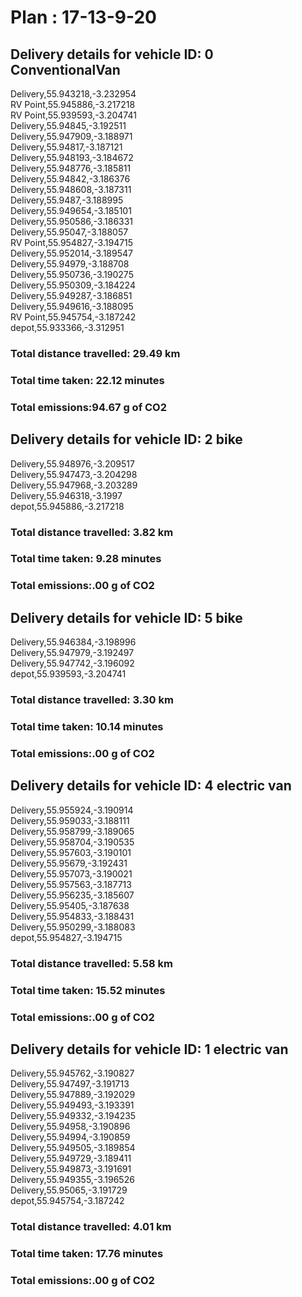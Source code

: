 # Plan : 17-13-9-20
## Delivery details for vehicle ID: 0 ConventionalVan 
Delivery,55.943218,-3.232954<br>RV Point,55.945886,-3.217218<br>RV Point,55.939593,-3.204741<br>Delivery,55.94845,-3.192511<br>Delivery,55.947909,-3.188971<br>Delivery,55.94817,-3.187121<br>Delivery,55.948193,-3.184672<br>Delivery,55.948776,-3.185811<br>Delivery,55.94842,-3.186376<br>Delivery,55.948608,-3.187311<br>Delivery,55.9487,-3.188995<br>Delivery,55.949654,-3.185101<br>Delivery,55.950586,-3.186331<br>Delivery,55.95047,-3.188057<br>RV Point,55.954827,-3.194715<br>Delivery,55.952014,-3.189547<br>Delivery,55.94979,-3.188708<br>Delivery,55.950736,-3.190275<br>Delivery,55.950309,-3.184224<br>Delivery,55.949287,-3.186851<br>Delivery,55.949616,-3.188095<br>RV Point,55.945754,-3.187242<br>depot,55.933366,-3.312951<br>
### Total distance travelled: 29.49 km 
### Total time taken: 22.12 minutes 
### Total emissions:94.67 g of CO2
## Delivery details for vehicle ID: 2 bike 
Delivery,55.948976,-3.209517<br>Delivery,55.947473,-3.204298<br>Delivery,55.947968,-3.203289<br>Delivery,55.946318,-3.1997<br>depot,55.945886,-3.217218<br>
### Total distance travelled: 3.82 km 
### Total time taken: 9.28 minutes 
### Total emissions:.00 g of CO2
## Delivery details for vehicle ID: 5 bike 
Delivery,55.946384,-3.198996<br>Delivery,55.947979,-3.192497<br>Delivery,55.947742,-3.196092<br>depot,55.939593,-3.204741<br>
### Total distance travelled: 3.30 km 
### Total time taken: 10.14 minutes 
### Total emissions:.00 g of CO2
## Delivery details for vehicle ID: 4 electric van 
Delivery,55.955924,-3.190914<br>Delivery,55.959033,-3.188111<br>Delivery,55.958799,-3.189065<br>Delivery,55.958704,-3.190535<br>Delivery,55.957603,-3.190101<br>Delivery,55.95679,-3.192431<br>Delivery,55.957073,-3.190021<br>Delivery,55.957563,-3.187713<br>Delivery,55.956235,-3.185607<br>Delivery,55.95405,-3.187638<br>Delivery,55.954833,-3.188431<br>Delivery,55.950299,-3.188083<br>depot,55.954827,-3.194715<br>
### Total distance travelled: 5.58 km 
### Total time taken: 15.52 minutes 
### Total emissions:.00 g of CO2
## Delivery details for vehicle ID: 1 electric van 
Delivery,55.945762,-3.190827<br>Delivery,55.947497,-3.191713<br>Delivery,55.947889,-3.192029<br>Delivery,55.949493,-3.193391<br>Delivery,55.949332,-3.194235<br>Delivery,55.94958,-3.190896<br>Delivery,55.94994,-3.190859<br>Delivery,55.949505,-3.189854<br>Delivery,55.949729,-3.189411<br>Delivery,55.949873,-3.191691<br>Delivery,55.949355,-3.196526<br>Delivery,55.95065,-3.191729<br>depot,55.945754,-3.187242<br>
### Total distance travelled: 4.01 km 
### Total time taken: 17.76 minutes 
### Total emissions:.00 g of CO2
